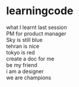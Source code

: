 # learningcode

what I learnt last session <br/>
PM for product manager <br/>
Sky is still blue <br/>
tehran is nice <br/>
tokyo is red <br/>
create a doc for me <br/>
be my friend <br/>
i am a designer <br/>
we are champions <br/>

